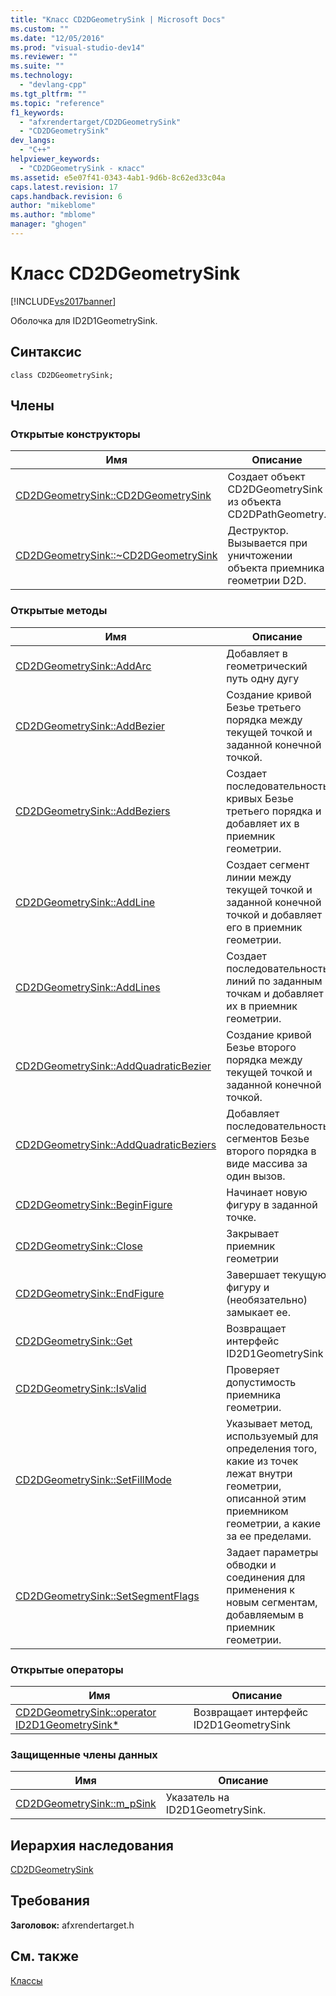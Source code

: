 ```yaml
---
title: "Класс CD2DGeometrySink | Microsoft Docs"
ms.custom: ""
ms.date: "12/05/2016"
ms.prod: "visual-studio-dev14"
ms.reviewer: ""
ms.suite: ""
ms.technology: 
  - "devlang-cpp"
ms.tgt_pltfrm: ""
ms.topic: "reference"
f1_keywords: 
  - "afxrendertarget/CD2DGeometrySink"
  - "CD2DGeometrySink"
dev_langs: 
  - "C++"
helpviewer_keywords: 
  - "CD2DGeometrySink - класс"
ms.assetid: e5e07f41-0343-4ab1-9d6b-8c62ed33c04a
caps.latest.revision: 17
caps.handback.revision: 6
author: "mikeblome"
ms.author: "mblome"
manager: "ghogen"
---
```

# Класс CD2DGeometrySink
[!INCLUDE[vs2017banner](../../assembler/inline/includes/vs2017banner.md)]

Оболочка для ID2D1GeometrySink.  
  
## Синтаксис  
  
```  
class CD2DGeometrySink;  
```  
  
## Члены  
  
### Открытые конструкторы  
  
|Имя|Описание|  
|---------|--------------|  
|[CD2DGeometrySink::CD2DGeometrySink](../Topic/CD2DGeometrySink::CD2DGeometrySink.md)|Создает объект CD2DGeometrySink из объекта CD2DPathGeometry.|  
|[CD2DGeometrySink::~CD2DGeometrySink](../Topic/CD2DGeometrySink::~CD2DGeometrySink.md)|Деструктор.  Вызывается при уничтожении объекта приемника геометрии D2D.|  
  
### Открытые методы  
  
|Имя|Описание|  
|---------|--------------|  
|[CD2DGeometrySink::AddArc](../Topic/CD2DGeometrySink::AddArc.md)|Добавляет в геометрический путь одну дугу|  
|[CD2DGeometrySink::AddBezier](../Topic/CD2DGeometrySink::AddBezier.md)|Создание кривой Безье третьего порядка между текущей точкой и заданной конечной точкой.|  
|[CD2DGeometrySink::AddBeziers](../Topic/CD2DGeometrySink::AddBeziers.md)|Создает последовательность кривых Безье третьего порядка и добавляет их в приемник геометрии.|  
|[CD2DGeometrySink::AddLine](../Topic/CD2DGeometrySink::AddLine.md)|Создает сегмент линии между текущей точкой и заданной конечной точкой и добавляет его в приемник геометрии.|  
|[CD2DGeometrySink::AddLines](../Topic/CD2DGeometrySink::AddLines.md)|Создает последовательность линий по заданным точкам и добавляет их в приемник геометрии.|  
|[CD2DGeometrySink::AddQuadraticBezier](../Topic/CD2DGeometrySink::AddQuadraticBezier.md)|Создание кривой Безье второго порядка между текущей точкой и заданной конечной точкой.|  
|[CD2DGeometrySink::AddQuadraticBeziers](../Topic/CD2DGeometrySink::AddQuadraticBeziers.md)|Добавляет последовательность сегментов Безье второго порядка в виде массива за один вызов.|  
|[CD2DGeometrySink::BeginFigure](../Topic/CD2DGeometrySink::BeginFigure.md)|Начинает новую фигуру в заданной точке.|  
|[CD2DGeometrySink::Close](../Topic/CD2DGeometrySink::Close.md)|Закрывает приемник геометрии|  
|[CD2DGeometrySink::EndFigure](../Topic/CD2DGeometrySink::EndFigure.md)|Завершает текущую фигуру и \(необязательно\) замыкает ее.|  
|[CD2DGeometrySink::Get](../Topic/CD2DGeometrySink::Get.md)|Возвращает интерфейс ID2D1GeometrySink|  
|[CD2DGeometrySink::IsValid](../Topic/CD2DGeometrySink::IsValid.md)|Проверяет допустимость приемника геометрии.|  
|[CD2DGeometrySink::SetFillMode](../Topic/CD2DGeometrySink::SetFillMode.md)|Указывает метод, используемый для определения того, какие из точек лежат внутри геометрии, описанной этим приемником геометрии, а какие за ее пределами.|  
|[CD2DGeometrySink::SetSegmentFlags](../Topic/CD2DGeometrySink::SetSegmentFlags.md)|Задает параметры обводки и соединения для применения к новым сегментам, добавляемым в приемник геометрии.|  
  
### Открытые операторы  
  
|Имя|Описание|  
|---------|--------------|  
|[CD2DGeometrySink::operator ID2D1GeometrySink\*](../Topic/CD2DGeometrySink::operator%20ID2D1GeometrySink*.md)|Возвращает интерфейс ID2D1GeometrySink|  
  
### Защищенные члены данных  
  
|Имя|Описание|  
|---------|--------------|  
|[CD2DGeometrySink::m\_pSink](../Topic/CD2DGeometrySink::m_pSink.md)|Указатель на ID2D1GeometrySink.|  
  
## Иерархия наследования  
 [CD2DGeometrySink](../../mfc/reference/cd2dgeometrysink-class.md)  
  
## Требования  
 **Заголовок:** afxrendertarget.h  
  
## См. также  
 [Классы](../Topic/MFC%20Classes.md)